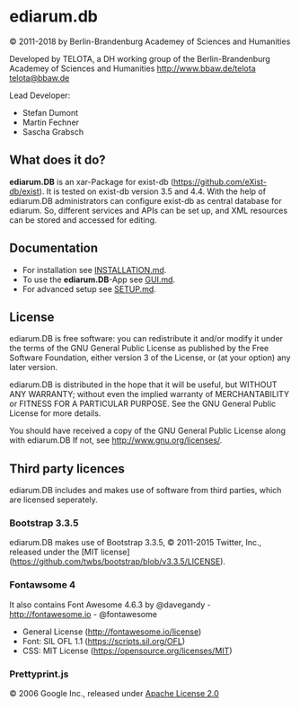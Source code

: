 # ediarum.db

© 2011-2018 by Berlin-Brandenburg Academey of Sciences and Humanities

Developed by TELOTA, a DH working group of the Berlin-Brandenburg Academey of Sciences and Humanities
http://www.bbaw.de/telota
telota@bbaw.de

Lead Developer:

* Stefan Dumont
* Martin Fechner
* Sascha Grabsch

## What does it do?

**ediarum.DB** is an xar-Package for exist-db (https://github.com/eXist-db/exist). 
It is tested on exist-db version 3.5 and 4.4. With the help of
ediarum.DB administrators can configure exist-db as central database for ediarum.
So, different services and APIs can be set up, and XML resources can be stored and accessed
for editing.

## Documentation

* For installation see [INSTALLATION.md](INSTALLATION.md).
* To use the **ediarum.DB**-App see [GUI.md](GUI.md).
* For advanced setup see [SETUP.md](SETUP.md).

## License

ediarum.DB is free software: you can redistribute it and/or modify 
it under the terms of the GNU General Public License as published by
the Free Software Foundation, either version 3 of the License, or
(at your option) any later version.

ediarum.DB is distributed in the hope that it will be useful,
but WITHOUT ANY WARRANTY; without even the implied warranty of
MERCHANTABILITY or FITNESS FOR A PARTICULAR PURPOSE.  See the
GNU General Public License for more details.

You should have received a copy of the GNU General Public License
along with ediarum.DB  If not, see <http://www.gnu.org/licenses/>.

## Third party licences

ediarum.DB includes and makes use of software from third parties, which are
licensed seperately.

### Bootstrap 3.3.5

ediarum.DB makes use of Bootstrap 3.3.5, © 2011-2015 Twitter, Inc., released under the [MIT license] (https://github.com/twbs/bootstrap/blob/v3.3.5/LICENSE).

### Fontawsome 4

It also contains Font Awesome 4.6.3 by @davegandy - http://fontawesome.io - @fontawesome

* General License (<http://fontawesome.io/license>)
* Font: SIL OFL 1.1 (<https://scripts.sil.org/OFL>)
* CSS: MIT License (<https://opensource.org/licenses/MIT>)

### Prettyprint.js

© 2006 Google Inc., released under [Apache License 2.0](https://github.com/google/code-prettify/blob/master/COPYING)